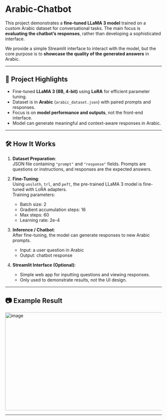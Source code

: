 # Arabic-Chatbot

This project demonstrates a **fine-tuned LLaMA 3 model** trained on a custom Arabic dataset for conversational tasks. The main focus is **evaluating the chatbot’s responses**, rather than developing a sophisticated interface.

We provide a simple Streamlit interface to interact with the model, but the core purpose is to **showcase the quality of the generated answers** in Arabic.

---

## 🔹 Project Highlights

- Fine-tuned **LLaMA 3 (8B, 4-bit)** using **LoRA** for efficient parameter tuning.
- Dataset is in **Arabic** (`arabic_dataset.json`) with paired prompts and responses.
- Focus is on **model performance and outputs**, not the front-end interface.
- Model can generate meaningful and context-aware responses in Arabic.

---

## 🛠️ How It Works

1. **Dataset Preparation**:  
   JSON file containing `"prompt"` and `"response"` fields. Prompts are questions or instructions, and responses are the expected answers.

2. **Fine-Tuning**:  
   Using `unsloth`, `trl`, and `peft`, the pre-trained LLaMA 3 model is fine-tuned with LoRA adapters.  
   Training parameters:

   - Batch size: 2
   - Gradient accumulation steps: 16
   - Max steps: 60
   - Learning rate: 2e-4

3. **Inference / Chatbot**:  
   After fine-tuning, the model can generate responses to new Arabic prompts.

   - Input: a user question in Arabic
   - Output: chatbot response

4. **Streamlit Interface (Optional)**:
   - Simple web app for inputting questions and viewing responses.
   - Only used to demonstrate results, not the UI design.

---

## 📷 Example Result
<img width="998" height="315" alt="image" src="https://github.com/user-attachments/assets/9d329ec0-63ba-40d9-836e-3a44a5bf4acb" />

---

